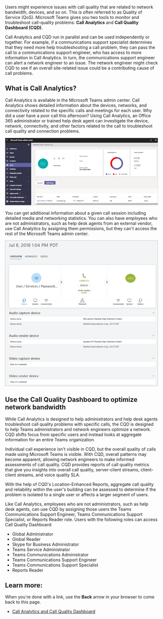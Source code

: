 Users might experience issues with call quality that are related to network bandwidth, devices, and so on.  This is often referred to as Quality of Service (QoS). Microsoft Teams gives you two tools to monitor and troubleshoot call-quality problems: **Call Analytics** and **Call Quality Dashboard (CQD)**.

Call Analytics and CQD run in parallel and can be used independently or together. For example, if a communications support specialist determines that they need more help troubleshooting a call problem, they can pass the call to a communications support engineer, who has access to more information in Call Analytics. In turn, the communications support engineer can alert a network engineer to an issue. The network engineer might check CQD to see if an overall site-related issue could be a contributing cause of call problems.

## What is Call Analytics?

Call Analytics is available in the Microsoft Teams admin center.  Call Analytics shows detailed information about the devices, networks, and connectivity related to the specific calls and meetings for each user. Why did a user have a poor call this afternoon? Using Call Analytics, an Office 365 administrator or trained help desk agent can investigate the device, network, connectivity, and other factors related to the call to troubleshoot call quality and connection problems.

![Call Analytics dashboard](../media/call-analytics-dashboard.png)

You can get additional information about a given call session including detailed media and networking statistics. You can also have employees who are not administrators, such as help desk agents from an external vendor, use Call Analytics by assigning them permissions, but they can't access the rest of the Microsoft Teams admin center.

![Call Analytics overview](../media/call-analytics-overview.png)

## Use the Call Quality Dashboard to optimize network bandwidth

While Call Analytics is designed to help administrators and help desk agents troubleshoot call quality problems with specific calls, the CQD is designed to help Teams administrators and network engineers optimize a network. CQD shifts focus from specific users and instead looks at aggregate information for an entire Teams organization.

Individual call experience isn't visible in CQD, but the overall quality of calls made using Microsoft Teams is visible. With CQD, overall patterns may become apparent, allowing network engineers to make informed assessments of call quality. CQD provides reports of call quality metrics that give you insights into overall call quality, server-client streams, client-client streams, and voice quality SLA.

With the help of CQD's Location-Enhanced Reports, aggregate call quality and reliability within the user's building can be assessed to determine if the problem is isolated to a single user or affects a larger segment of users.

Like Call Analytics, employees who are not administrators, such as help desk agents, can use CQD by assigning those users the Teams Communications Support Engineer, Teams Communications Support Specialist, or Reports Reader role. Users with the following roles can access Call Quality Dashboard:

- Global Administrator
- Global Reader
- Skype for Business Administrator
- Teams Service Administrator
- Teams Communications Administrator
- Teams Communications Support Engineer
- Teams Communications Support Specialist
- Reports Reader

## Learn more:

When you're done with a link, use the **Back** arrow in your browser to come back to this page.
 
- [Call Analytics and Call Quality Dashboard](https://docs.microsoft.com/microsoftteams/difference-between-call-analytics-and-call-quality-dashboard)
